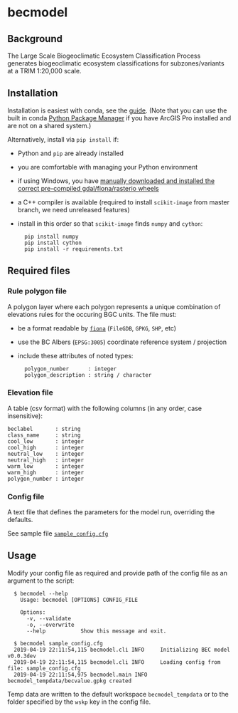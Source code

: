 # becmodel

## Background

The Large Scale Biogeoclimatic Ecosystem Classification Process generates biogeoclimatic ecosystem classifications for subzones/variants at a TRIM 1:20,000 scale.


## Installation

Installation is easiest with conda, see the [guide](doc/conda_guide.md). (Note that you can use the built in conda [Python Package Manager](https://pro.arcgis.com/en/pro-app/arcpy/get-started/what-is-conda.htm) if you have ArcGIS Pro installed and are not on a shared system.)

Alternatively, install via `pip install` if:

- Python and `pip` are already installed
- you are comfortable with managing your Python environment
- if using Windows, you have [manually downloaded and installed the correct pre-compiled gdal/fiona/rasterio wheels](https://www.lfd.uci.edu/~gohlke/pythonlibs/#gdal)
- a C++ compiler is available (required to install `scikit-image` from master branch, we need unreleased features)
- install in this order so that `scikit-image` finds `numpy` and `cython`:

        pip install numpy
        pip install cython
        pip install -r requirements.txt


## Required files

### Rule polygon file

A polygon layer where each polygon represents a unique combination of elevations rules for the occuring BGC units. The file must:

- be a format readable by [`fiona`](https://github.com/Toblerity/Fiona) (`FileGDB`, `GPKG`, `SHP`, etc)
- use the BC Albers (`EPSG:3005`) coordinate reference system / projection
- include these attributes of noted types:

        polygon_number      : integer
        polygon_description : string / character

### Elevation file

A table (csv format) with the following columns (in any order, case insensitive):


    beclabel       : string
    class_name     : string
    cool_low       : integer
    cool_high      : integer
    neutral_low    : integer
    neutral_high   : integer
    warm_low       : integer
    warm_high      : integer
    polygon_number : integer


### Config file

A text file that defines the parameters for the model run, overriding the defaults.

See sample file [`sample_config.cfg`](sample_config.cfg)



## Usage

Modify your config file as required and provide path of the config file as an argument to the script:

      $ becmodel --help
        Usage: becmodel [OPTIONS] CONFIG_FILE

        Options:
          -v, --validate
          -o, --overwrite
          --help           Show this message and exit.

      $ becmodel sample_config.cfg
      2019-04-19 22:11:54,115 becmodel.cli INFO     Initializing BEC model v0.0.3dev
      2019-04-19 22:11:54,115 becmodel.cli INFO     Loading config from file: sample_config.cfg
      2019-04-19 22:11:54,975 becmodel.main INFO     becmodel_tempdata/becvalue.gpkg created

Temp data are written to the default workspace `becmodel_tempdata` or to the folder specified by the `wskp` key in the config file.